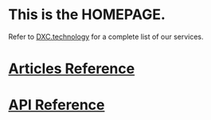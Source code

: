# This is the **HOMEPAGE**.
Refer to [DXC.technology](https://www.dxc.technology/) for a complete list of our services.

# [Articles Reference](/articles/intro.html)

# [API Reference](/api/index.html)